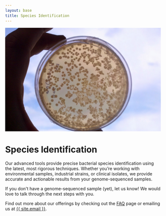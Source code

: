 ```yaml
---
layout: base
title: Species Identification
---
```


<div class="page-content">
    <div class="content-with-image">
        <img src="/assets/images/sky-plate.jpg" alt="Species Identification">
        <div class="text-content">
            <h1>Species Identification</h1>
            <p>Our advanced tools provide precise bacterial species identification using the latest, most rigorous techniques. Whether you’re working with environmental samples, industrial strains, or clinical isolates, we provide accurate and actionable results from your genome-sequenced samples.</p>
            <p>If you don't have a genome-sequenced sample (yet), let us know! We would love to talk through the next steps with you.</p>
            <p>Find out more about our offerings by checking out the <a href="faq.html">FAQ</a> page or emailing us at <a href="mailto:{{ site.email }}">{{ site.email }}</a>.</p>
        </div>
    </div>

</div>